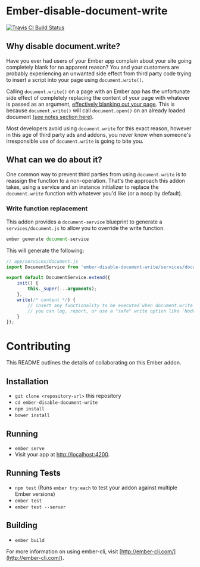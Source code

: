 # Ember-disable-document-write
[![Travis CI Build Status](https://travis-ci.org/trabus/ember-disable-document-write.svg?branch=master)](https://travis-ci.org/trabus/ember-disable-document-write)

## Why disable document.write?
Have you ever had users of your Ember app complain about your site going completely blank for no apparent reason? You and your customers are probably experiencing an unwanted side effect from third party code trying to insert a script into your page using `document.write()`.

Calling `document.write()` on a page with an Ember app has the unfortunate side effect of completely replacing the content of your page with whatever is passed as an argument, [effectively blanking out your page](http://stackoverflow.com/questions/10873942/document-write-clears-page). This is because `document.write()` will call `document.open()` on an already loaded document [(see notes section here)](https://developer.mozilla.org/en-US/docs/Web/API/Document/write).

Most developers avoid using `document.write` for this exact reason, however in this age of third party ads and addons, you never know when someone's irresponsible use of `document.write` is going to bite you.

## What can we do about it?
One common way to prevent third parties from using `document.write` is to reassign the function to a non-operation. That's the approach this addon takes, using a service and an instance initializer to replace the `document.write` function with whatever you'd like (or a noop by default).

### Write function replacement
This addon provides a `document-service` blueprint to generate a `services/document.js` to allow you to override the write function.

```js
ember generate document-service
```

This will generate the following:
```js
// app/services/document.js
import DocumentService from 'ember-disable-document-write/services/document';

export default DocumentService.extend({
    init() {
        this._super(...arguments);
    },
    write(/* content */) {
        // insert any functionality to be executed when document.write is called
        // you can log, report, or use a "safe" write option like `Node.insertBefore`
    }
});
```

# Contributing
This README outlines the details of collaborating on this Ember addon.

## Installation

* `git clone <repository-url>` this repository
* `cd ember-disable-document-write`
* `npm install`
* `bower install`

## Running

* `ember serve`
* Visit your app at [http://localhost:4200](http://localhost:4200).

## Running Tests

* `npm test` (Runs `ember try:each` to test your addon against multiple Ember versions)
* `ember test`
* `ember test --server`

## Building

* `ember build`

For more information on using ember-cli, visit [http://ember-cli.com/](http://ember-cli.com/).
